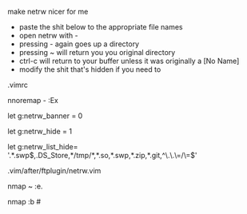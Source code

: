 make netrw nicer for me

* paste the shit below to the appropriate file names
* open netrw with -
* pressing - again goes up a directory
* pressing ~ will return you you original directory
* ctrl-c will return to your buffer unless it was originally a [No Name]
* modify the shit that's hidden if you need to

.vimrc

  nnoremap - :Ex<cr>

  let g:netrw_banner = 0

  let g:netrw_hide = 1

  let g:netrw_list_hide= '.*\.swp$,.DS_Store,*/tmp/*,*.so,*.swp,*.zip,*.git,^\.\.\=/\=$'

.vim/after/ftplugin/netrw.vim

  nmap <buffer>~ :e.<cr>

  nmap <silent><buffer><c-c> :b #<cr>
